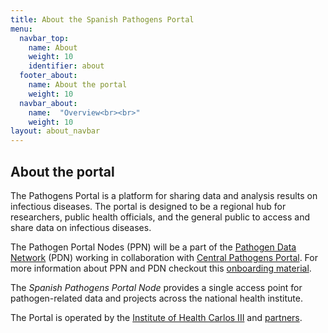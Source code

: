 ```yaml
---
title: About the Spanish Pathogens Portal
menu:
  navbar_top:
    name: About
    weight: 10
    identifier: about
  footer_about:
    name: About the portal
    weight: 10
  navbar_about:
    name:  "Overview<br><br>"
    weight: 10
layout: about_navbar
---
```


## About the portal

The Pathogens Portal is a platform for sharing data and analysis results on infectious diseases. The portal is designed to be a regional hub for researchers, public health officials, and the general public to access and share data on infectious diseases.

The Pathogen Portal Nodes (PPN) will be a part of the <a target="_blank" href="https://pathogendatanetwork.org/">Pathogen Data Network</a> (PDN) working in collaboration with <a target="_blank" href="https://www.pathogensportal.org/">Central Pathogens Portal</a>. For more information about PPN and PDN checkout this <a href="/docs/Onboarding_Introduction.pdf">onboarding material</a>.

The _Spanish Pathogens Portal Node_ provides a single access point for pathogen-related data and projects across the national health institute.

The Portal is operated by the [Institute of Health Carlos III](https://www.isciii.es/en/) and [partners](partner_organisations).
